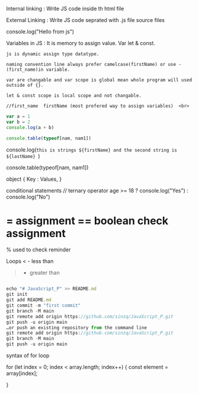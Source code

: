 Internal linking : 
    Write JS code inside th html file 

External Linking : 
    Write JS code seprated with .js file source files

console.log("Hello from js")


Variables in JS :
    It is memory to assign value. Var let & const.

    js is dynamic assign type datatype.

    naming convention line always prefer camelcase(firstName) or use -(first_name)in variable.

    var are changable and var scope is global mean whole program will used outside of {}.

    let & const scope is local scope and not changable.

    //first_name  firstName (most prefered way to assign variables)  <br>

```Javascript 
var a = 1
var b = 2
console.log(a + b)

```

```Javascript
console.table(typeof[nam, nam1])
```

console.log(`this is strings ${firstName} and the second string is ${lastName} `)

console.table(typeof[nam, nam1])

object {
    Key : Values,
}


conditional statements
// ternary operator
age >= 18 ? console.log("Yes") : console.log("No")


= assignment 
== boolean check assignment 
===

% used to check reminder


Loops 
< - less than 
> - greater than 



```javascript 

echo "# JavaScript_P" >> README.md
git init
git add README.md
git commit -m "first commit"
git branch -M main
git remote add origin https://github.com/sinzq/JavaScript_P.git
git push -u origin main
…or push an existing repository from the command line
git remote add origin https://github.com/sinzq/JavaScript_P.git
git branch -M main
git push -u origin main

```

syntax of for loop

for (let index = 0; index < array.length; index++) {
    const element = array[index];
    
}